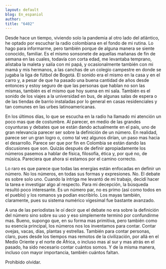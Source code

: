 ```yaml
---
layout: default
blog: En_espaniol
author: 
title: "6402"
---
```


Desde hace un tiempo, viviendo solo la pandemia al otro lado del atlántico, he optado por escuchar la radio colombiana en el fondo de mi rutina. Lo hago para informarme, pero también porque de alguna manera se siente conocido, familiar. Es el mismo sonsonete de aquellas mañanas de fin de semana en las cuales, todavía con corta edad, me levantaba temprano, alistaba la maleta y salía con mi papá, y ocasionalmente también con mi mamá y mis hermanos, a las canchas de un colegio campestre en donde se jugaba la liga de fútbol de Bogotá. El sonido era el mismo en la casa y en el carro y, a pesar de que ha pasado una buena cantidad de años desde entonces y estoy seguro de que las personas que hablan no son las mismas, también es el mismo que hoy suena en mi sala. También es el sonido de los viajes a la universidad en bus, de algunas salas de espera o de las tiendas de barrio instaladas por lo general en casas residenciales y tan comunes en las urbes latinoamericanas.

En los últimos días, lo que se escucha en la radio ha llamado mi atención un poco mas que de costumbre. Al parecer, en medio de las grandes coyunturas y debates que se están dando actualmente en el país, uno de gran relevancia parecer ser sobre la definición de un número. En realidad, parece ser un gran logro o, como tal vez algunos dirían, un paso mas hacia el desarrollo. Parece ser que por fin en Colombia se están dando las discusiones que son. Quizás después de definir apropiadamente los números pasemos a hablar de física, filosofía, ética y, por qué no, de música. Pareciera que ahora si estamos por el camino correcto.

Lo raro es que parece que todas las energías están enfocadas en definir un número. No los números, en todas sus formas y expresiones. No. El debate es sobre solo uno. Cuando la intriga me levantó de mi trabajo, decidí hacer la tarea e investigar algo al respecto. Para mi decepción, la búsqueda resultó poco interesante. Es un número par, no es primo (así como todos en el pueblo) y los romanos ya podían escribirlo. Los mayas también, claramente, pues su sistema numérico vigesimal fue bastante avanzado.

A una de las periodistas le oí decir que el debate no era sobre la definición del número sino sobre su uso y eso simplemente terminó por confundirme mas. Bueno, supongo que, en su forma mas primitiva, pero también como su esencia principal, los números nos los inventamos para contar. Contar ovejas, vacas, días, plantas y estrellas. También para contar personas, claro, pues desde los tiempos mas remotos de la civilización, por allá en el Medio Oriente y el norte de África, o incluso mas al sur y mas atrás en el pasado, ha sido necesario contar cuántos somos. Y de la misma manera, incluso con mayor importancia, también cuántos faltan.

Prohibido olvidar.